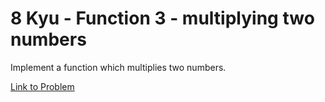 # 8 Kyu - Function 3 - multiplying two numbers

Implement a function which multiplies two numbers.

[Link to Problem](https://www.codewars.com/kata/523b66342d0c301ae400003b/train/javascript)